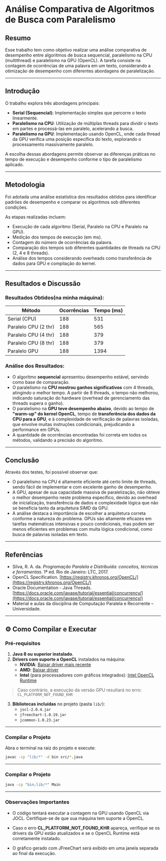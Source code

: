 # Análise Comparativa de Algoritmos de Busca com Paralelismo

## Resumo
Esse trabalho tem como objetivo realizar uma análise comparativa de desempenho entre algoritmos de busca sequencial, paralelismo na CPU (multithread) e paralelismo na GPU (OpenCL). A tarefa consiste na contagem de ocorrências de uma palavra em um texto, considerando a otimização de desempenho com diferentes abordagens de paralelização.

---

## Introdução
O trabalho explora três abordagens principais:

- **Serial (Sequencial)**: Implementação simples que percorre o texto linearmente.
- **Paralelismo na CPU**: Utilização de múltiplas threads para dividir o texto em partes e processá-las em paralelo, acelerando a busca.
- **Paralelismo na GPU**: Implementação usando OpenCL, onde cada thread da GPU verifica uma posição específica do texto, explorando o processamento massivamente paralelo.

A escolha dessas abordagens permite observar as diferenças práticas no tempo de execução e desempenho conforme o tipo de paralelismo aplicado.

---

## Metodologia
Foi adotada uma análise estatística dos resultados obtidos para identificar padrões de desempenho e comparar os algoritmos sob diferentes condições. 

As etapas realizadas incluem:
- Execução de cada algoritmo (Serial, Paralelo na CPU e Paralelo na GPU).
- Medição dos tempos de execução (em ms).
- Contagem do número de ocorrências da palavra.
- Comparação dos tempos sob diferentes quantidades de threads na CPU (2, 4 e 8 threads).
- Análise dos tempos considerando overheads como transferência de dados para GPU e compilação do kernel.

---

## Resultados e Discussão

### Resultados Obtidos(na minha máquina):
| Método               | Ocorrências | Tempo (ms)  |
|----------------------|-------------|--------------|
| Serial (CPU)         | 188         | 531          |
| Paralelo CPU (2 thr) | 188         | 565          |
| Paralelo CPU (4 thr) | 188         | 379          |
| Paralelo CPU (8 thr) | 188         | 379          |
| Paralelo GPU         | 188         | 1394         |

### Análise dos Resultados:
- O algoritmo **sequencial** apresentou desempenho estável, servindo como base de comparação.
- O paralelismo na **CPU mostrou ganhos significativos** com 4 threads, atingindo o melhor tempo. A partir de 8 threads, o tempo não melhorou, indicando saturação do hardware (overhead de gerenciamento das threads supera o ganho).
- O paralelismo na **GPU teve desempenho abaixo**, devido ao tempo de **"warm-up" do kernel OpenCL**, tempo de **transferência dos dados da CPU para a GPU**, e à complexidade de verificação de palavras isoladas, que envolve muitas instruções condicionais, prejudicando a performance em GPUs.
- A quantidade de ocorrências encontradas foi correta em todos os métodos, validando a precisão do algoritmo.

---

## Conclusão
Através dos testes, foi possível observar que:
- O paralelismo na CPU é altamente eficiente até certo limite de threads, sendo fácil de implementar e com excelente ganho de desempenho.
- A GPU, apesar de sua capacidade massiva de paralelização, não obteve o melhor desempenho neste problema específico, devido ao overhead de inicialização, transferência de dados e complexidade lógica que não se beneficia tanto da arquitetura SIMD da GPU.
- A análise destaca a importância de escolher a arquitetura correta conforme a natureza do problema. GPUs são altamente eficazes em tarefas matemáticas intensivas e pouco condicionais, mas podem ser menos eficientes em problemas com muita lógica condicional, como busca de palavras isoladas em texto.

---

## Referências
- Silva, R. A. da. *Programação Paralela e Distribuída: conceitos, técnicas e ferramentas*. 1ª ed. Rio de Janeiro: LTC, 2017.
- OpenCL Specification. [https://registry.khronos.org/OpenCL/](https://registry.khronos.org/OpenCL/)
- Oracle Documentation - Java Threads. [https://docs.oracle.com/javase/tutorial/essential/concurrency/](https://docs.oracle.com/javase/tutorial/essential/concurrency/)
- Material e aulas da disciplina de Computação Paralela e Recorrente – Universidade.

---

## ⚙️ Como Compilar e Executar

### Pré-requisitos

1. **Java 8 ou superior instalado**.
2. **Drivers com suporte a OpenCL** instalados na máquina:
   - **NVIDIA**: [Baixar driver mais recente](https://www.nvidia.com/Download/index.aspx?lang=pt)
   - **AMD**: [Baixar driver](https://www.amd.com/pt/support)
   - **Intel** (para processadores com gráficos integrados): [Intel OpenCL Runtime](https://www.intel.com/content/www/us/en/developer/tools/opencl/opencl-runtime.html)

> Caso contrário, a execução da versão GPU resultará no erro:  
> `CL_PLATFORM_NOT_FOUND_KHR`

3. **Bibliotecas incluídas** no projeto (pasta `lib/`):
   - `jocl-2.0.4.jar`
   - `jfreechart-1.0.19.jar`
   - `jcommon-1.0.23.jar`

---

### Compilar o Projeto

Abra o terminal na raiz do projeto e execute:

```bash
javac -cp "lib/*" -d bin src/*.java
```
---

### Compilar o Projeto
```bash
java -cp "bin;lib/*" Main
```

---

### Observações Importantes
- O código tentará executar a contagem na GPU usando OpenCL via JOCL. Certifique-se de que sua máquina tem suporte a OpenCL.

- Caso o erro **CL_PLATFORM_NOT_FOUND_KHR** apareça, verifique se os drivers da GPU estão atualizados e se o OpenCL Runtime está corretamente instalado.

- O gráfico gerado com JFreeChart será exibido em uma janela separada ao final da execução.